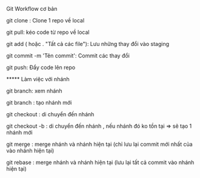 Git Workflow cơ bản

git clone <link repo>: Clone 1 repo về local

git pull: kéo code từ repo về local

git add (<file name> hoặc . "Tất cả các file"): Lưu những thay đổi vào staging

git commit -m 'Tên commit': Commit các thay đổi

git push: Đẩy code lên repo


***** Làm việc với nhánh

git branch: xem nhánh

git branch <branch name>: tạo nhánh mới

git checkout <branch name>: di chuyển đến nhánh <branch name>

git checkout -b <branch name>: di chuyển đến nhánh <branch name>, nếu nhánh đó ko tồn tại => sẽ tạo 1 nhánh mới

git merge <branch name>: merge nhánh <branch name> và nhánh hiện tại (chỉ lưu lại commit mới nhất của <branch name> vào nhánh hiện tại)

git rebase <branch name>: merge nhánh <branch name> và nhánh hiện tại (lưu lại tất cả commit <branch name> vào nhánh hiện tại)

